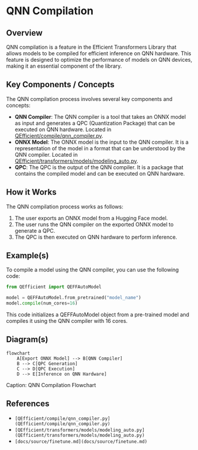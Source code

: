 # QNN Compilation
## Overview
QNN compilation is a feature in the Efficient Transformers Library that allows models to be compiled for efficient inference on QNN hardware. This feature is designed to optimize the performance of models on QNN devices, making it an essential component of the library.

## Key Components / Concepts
The QNN compilation process involves several key components and concepts:

*   **QNN Compiler**: The QNN compiler is a tool that takes an ONNX model as input and generates a QPC (Quantization Package) that can be executed on QNN hardware. Located in [QEfficient/compile/qnn_compiler.py](QEfficient/compile/qnn_compiler.py).
*   **ONNX Model**: The ONNX model is the input to the QNN compiler. It is a representation of the model in a format that can be understood by the QNN compiler. Located in [QEfficient/transformers/models/modeling_auto.py](QEfficient/transformers/models/modeling_auto.py).
*   **QPC**: The QPC is the output of the QNN compiler. It is a package that contains the compiled model and can be executed on QNN hardware.

## How it Works
The QNN compilation process works as follows:

1.  The user exports an ONNX model from a Hugging Face model.
2.  The user runs the QNN compiler on the exported ONNX model to generate a QPC.
3.  The QPC is then executed on QNN hardware to perform inference.

## Example(s)
To compile a model using the QNN compiler, you can use the following code:
```python
from QEfficient import QEFFAutoModel

model = QEFFAutoModel.from_pretrained("model_name")
model.compile(num_cores=16)
```
This code initializes a QEFFAutoModel object from a pre-trained model and compiles it using the QNN compiler with 16 cores.

## Diagram(s)
```mermaid
flowchart
    A[Export ONNX Model] --> B[QNN Compiler]
    B --> C[QPC Generation]
    C --> D[QPC Execution]
    D --> E[Inference on QNN Hardware]
```
Caption: QNN Compilation Flowchart

## References
*   `[QEfficient/compile/qnn_compiler.py](QEfficient/compile/qnn_compiler.py)`
*   `[QEfficient/transformers/models/modeling_auto.py](QEfficient/transformers/models/modeling_auto.py)`
*   `[docs/source/finetune.md](docs/source/finetune.md)`
